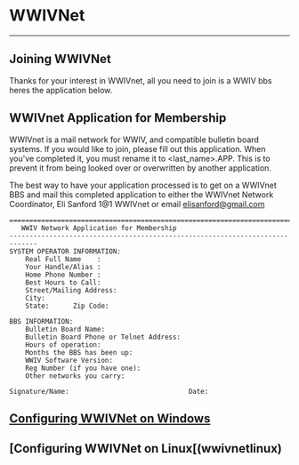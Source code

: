 # WWIVNet
***

## Joining WWIVNet

Thanks for your interest in WWIVnet,
all you need to join is a WWIV bbs heres the application below.

## WWIVnet Application for Membership

WWIVnet is a mail network for WWIV, and compatible bulletin board
systems. If you would like to join, please fill out this application.
When you've completed it, you must rename it to <last_name>.APP. This is
to prevent it from being looked over or overwritten by another application.

The best way to have your application processed is to get on a WWIVnet
BBS and mail this completed application to either the WWIVnet Network 
Coordinator, Eli Sanford 1@1 WWIVnet or email elisanford@gmail.com


    =============================================================================
       WWIV Network Application for Membership
    -----------------------------------------------------------------------------
    SYSTEM OPERATOR INFORMATION:
        Real Full Name    :
        Your Handle/Alias :
        Home Phone Number : 
        Best Hours to Call: 
        Street/Mailing Address: 
        City: 
        State:      Zip Code:
    
    BBS INFORMATION:
        Bulletin Board Name:
        Bulletin Board Phone or Telnet Address:
        Hours of operation: 
        Months the BBS has been up: 
        WWIV Software Version:               
        Reg Number (if you have one): 
        Other networks you carry:

    Signature/Name:                              Date:
    
## [Configuring WWIVNet on Windows](wwivnetwin)

## [Configuring WWIVNet on Linux[(wwivnetlinux)